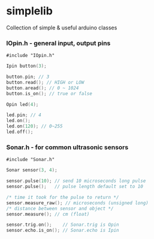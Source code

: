 # simplelib
Collection of simple & useful arduino classes

### IOpin.h - general input, output pins
`#include "IOpin.h"`  
```c++
Ipin button(3);

button.pin; // 3
button.read(); // HIGH or LOW
button.aread(); // 0 ~ 1024
button.is_on(); // true or false
```

```c++
Opin led(4);

led.pin; // 4
led.on();
led.on(120); // 0~255
led.off();
```

### Sonar.h - for common ultrasonic sensors
`#include "Sonar.h"`
```c++
Sonar sensor(3, 4);

sensor.pulse(10); // send 10 microseconds long pulse
sensor.pulse();   // pulse length default set to 10

/* time it took for the pulse to return */
sensor.measure_raw(); // microseconds (unsigned long)
/* distance between sensor and object */
sensor.measure(); // cm (float)

sensor.trig.on();    // Sonar.trig is Opin
sensor.echo.is_on(); // Sonar.echo is Ipin
```
